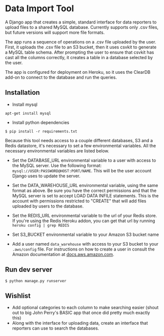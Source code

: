Data Import Tool
=====

A Django app that creates a simple, standard interface for data reporters to upload files to a shared MySQL database. Currently supports only .csv files, but future versions will support more file formats.

The app runs a sequence of operations on a .csv file uploaded by the user. First, it uploads the .csv file to an S3 bucket, then it uses csvkit to generate a MySQL table schema. After prompting the user to ensure that csvkit has cast all the columns correctly, it creates a table in a database selected by the user.

The app is configured for deployment on Heroku, so it uses the ClearDB add-on to connect to the database and run the queries.

Installation
---
* Install mysql

```
apt-get install mysql
```

* Install python dependencies

```
$ pip install -r requirements.txt
```

Because this tool needs access to a couple different databases, S3 and a Redis datastore, it's necessary to set a few environmental variables. All the necessary environmental variables are listed below.

* Set the DATABASE_URL environmental variable to a user with access to the MySQL server. Use the following format: `mysql://USER:PASSWORD@HOST:PORT/NAME`. This will be the user account Django uses to update the server.

* Set the DATA_WAREHOUSE_URL environmental variable, using the same format as above. Be sure you have the correct permissions and that the MySQL server is set to accept LOAD DATA INFILE statements. This is the account with permissions restricted to "CREATE" that will add files uploaded by users to the database.

* Set the REDIS_URL environmental variable to the url of your Redis store. If you're using the Redis Heroku addon, you can get that url by running `heroku config | grep REDIS`

* Set S3_BUCKET environmental variable to your Amazon S3 bucket name

* Add a user named `data_warehouse` with access to your S3 bucket to your `.aws/config` file. For instructions on how to create a user in consult the Amazon documentation at [docs.aws.amazon.com](http://docs.aws.amazon.com/cli/latest/userguide/cli-chap-getting-started.html).

Run dev server
---
```
$ python manage.py runserver
```

Wishlist
---
* Add optional categories to each column to make searching easier (shout out to big John Perry's BASIC app that once did pretty much exactly this)
* Along with the interface for uploading data, create an interface that reporters can use to search the databases.

